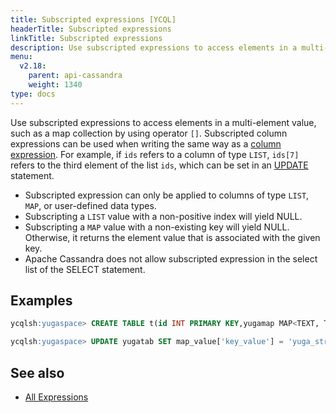 ```yaml
---
title: Subscripted expressions [YCQL]
headerTitle: Subscripted expressions
linkTitle: Subscripted expressions
description: Use subscripted expressions to access elements in a multi-element value, such as a map collection by using the [] operator.
menu:
  v2.18:
    parent: api-cassandra
    weight: 1340
type: docs
---
```


Use subscripted expressions to access elements in a multi-element value, such as a map collection by using operator `[]`. Subscripted column expressions can be used when writing the same way as a [column expression](../expr_simple##Column). For example, if `ids` refers to a column of type `LIST`, `ids[7]` refers to the third element of the list `ids`, which can be set in an [UPDATE](../dml_update/) statement.

- Subscripted expression can only be applied to columns of type `LIST`, `MAP`, or user-defined data types.
- Subscripting a `LIST` value with a non-positive index will yield NULL.
- Subscripting a `MAP` value with a non-existing key will yield NULL. Otherwise, it returns the element value that is associated with the given key.
- Apache Cassandra does not allow subscripted expression in the select list of the SELECT statement.

## Examples

```sql
ycqlsh:yugaspace> CREATE TABLE t(id INT PRIMARY KEY,yugamap MAP<TEXT, TEXT>);
```

```sql
ycqlsh:yugaspace> UPDATE yugatab SET map_value['key_value'] = 'yuga_string' WHERE id = 7;
```

## See also

- [All Expressions](..##expressions)
